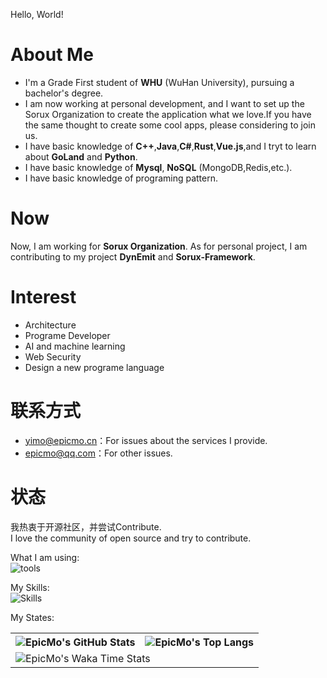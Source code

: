 Hello, World!
# About Me
- I'm a Grade First student of **WHU** (WuHan University), pursuing a bachelor's degree.  
- I am now working at personal development, and I want to set up the Sorux Organization to create the application what we love.If you have the same thought to create some cool apps, please considering to join us.  
- I have basic knowledge of **C++**,**Java**,**C#**,**Rust**,**Vue.js**,and I tryt to learn about **GoLand** and **Python**.
- I have basic knowledge of **Mysql**, **NoSQL** (MongoDB,Redis,etc.).
- I have basic knowledge of programing pattern.  
# Now  
Now, I am working for **Sorux Organization**. As for personal project, I am contributing to my project **DynEmit** and **Sorux-Framework**.  
# Interest  
- Architecture  
- Programe Developer  
- AI and machine learning  
- Web Security  
- Design a new programe  language  
# 联系方式
- yimo@epicmo.cn：For issues about the services I provide.  
- epicmo@qq.com：For other issues.  
# 状态
我热衷于开源社区，并尝试Contribute.  
I love the community of open source and try to contribute.  

What I am using:  
![tools](https://skillicons.dev/icons?i=cloudflare,discord,django,git,github,githubactions,idea,kubernetes,md,neovim,nginx,stackoverflow,visualstudio,vscode)  

My Skills:  
![Skills](https://skillicons.dev/icons?i=androidstudio,bash,bootstrap,c,cs,cpp,cloudflare,cmake,css,docker,dotnet,electron,figma,flutter,go,html,java,js,kotlin,linux,mysql,nextjs,php,powershell,py,qt,react,redis,rust,spring,ts,vite,vue,wasm,sqlite)  

My States:  

<table>
  <tr>
    <th>
      <img alt="EpicMo's GitHub Stats" src="https://github-readme-stats-git-masterrstaa-rickstaa.vercel.app/api?username=liaosunny123&show_icons=true&theme=transparent&hide_border=true" align="center" />
    </th>
    <th>
      <img alt="EpicMo's Top Langs" src="https://github-readme-stats-git-masterrstaa-rickstaa.vercel.app/api/top-langs/?username=liaosunny123&layout=compact&theme=transparent&hide_border=true&langs_count=10&hide=CMake" align="center" /> 
    </th>
  </tr>
  <tr>
    <td colspan=2>
      <img alt="EpicMo's Waka Time Stats" src="https://github-readme-stats.vercel.app/api/wakatime?username=epicmo&hide_border=true&layout=compact&theme=transparent&custom_title=WorkTimeThisWeek" align="center"/>
    </td>
  </tr>
</table>
